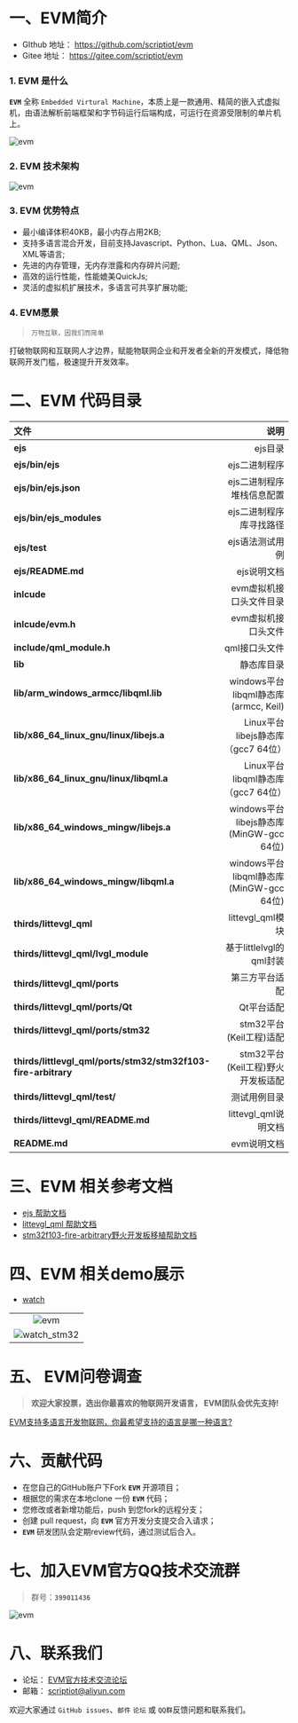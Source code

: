 一、EVM简介
========================================

+ GIthub 地址： https://github.com/scriptiot/evm
+ Gitee  地址： https://gitee.com/scriptiot/evm

###  1.  EVM 是什么

 **`EVM`** 全称 `Embedded Virtural Machine`，本质上是一款通用、精简的嵌入式虚拟机，由语法解析前端框架和字节码运行后端构成，可运行在资源受限制的单片机上。

![evm](./doc/logo.png)

### 2. EVM 技术架构

![evm](./doc/evm.png)

### 3. EVM 优势特点

+ 最小编译体积40KB，最小内存占用2KB;
+ 支持多语言混合开发，目前支持Javascript、Python、Lua、QML、Json、XML等语言;
+ 先进的内存管理，无内存泄露和内存碎片问题;
+ 高效的运行性能，性能媲美QuickJs;
+ 灵活的虚拟机扩展技术，多语言可共享扩展功能;


### 4. EVM愿景

> `万物互联，因我们而简单`

打破物联网和互联网人才边界，赋能物联网企业和开发者全新的开发模式，降低物联网开发门槛，极速提升开发效率。


二、EVM 代码目录
======================================== 


| 文件      |    说明|
| :-------- | --------:|
| **ejs**| ejs目录 |
| **ejs/bin/ejs**| ejs二进制程序 |
| **ejs/bin/ejs.json**| ejs二进制程序堆栈信息配置 |
| **ejs/bin/ejs_modules**| ejs二进制程序库寻找路径 |
| **ejs/test**|   ejs语法测试用例  | 
| **ejs/README.md**|   ejs说明文档 |
| **inlcude**|    evm虚拟机接口头文件目录|
| **inlcude/evm.h**|    evm虚拟机接口头文件|
| **include/qml_module.h**| qml接口头文件|
| **lib**|    静态库目录 |
| **lib/arm_windows_armcc/libqml.lib**|  windows平台libqml静态库(armcc, Keil)|
| **lib/x86_64_linux_gnu/linux/libejs.a**|  Linux平台libejs静态库 （gcc7 64位）|
| **lib/x86_64_linux_gnu/linux/libqml.a**|  Linux平台libqml静态库 （gcc7 64位）|
| **lib/x86_64_windows_mingw/libejs.a**|  windows平台libejs静态库(MinGW-gcc 64位)|
| **lib/x86_64_windows_mingw/libqml.a**|  windows平台libqml静态库(MinGW-gcc 64位)|
| **thirds/littevgl_qml**| littevgl_qml模块| 
| **thirds/littevgl_qml/lvgl_module**| 基于littlelvgl的qml封装| 
| **thirds/littevgl_qml/ports**| 第三方平台适配| 
| **thirds/littevgl_qml/ports/Qt**| Qt平台适配|
| **thirds/littevgl_qml/ports/stm32**| stm32平台(Keil工程)适配| 
| **thirds/littlevgl_qml/ports/stm32/stm32f103-fire-arbitrary**| stm32平台(Keil工程)野火开发板适配| 
| **thirds/littevgl_qml/test/**|    测试用例目录 |
| **thirds/littevgl_qml/README.md**|    littevgl_qml说明文档 |
| **README.md**|   evm说明文档 |


三、EVM 相关参考文档
========================================

+ [ejs 帮助文档](ejs/README.md)
+ [littevgl_qml 帮助文档](thirds/littlevgl_qml/README.md)
+ [stm32f103-fire-arbitrary野火开发板移植帮助文档](thirds/littlevgl_qml/ports/stm32/stm32f103-fire-arbitrary/README.md)

四、EVM 相关demo展示
========================================

+ [watch](thirds/littlevgl_qml/test/qml/watch.qml)

|      |
| :--------: |
| ![evm](./doc/watch.gif)|
|![watch_stm32](./doc/watch_stm32.gif)|

五、 EVM问卷调查
========================================

> **欢迎大家投票，选出你最喜欢的物联网开发语言， EVM团队会优先支持!**

[EVM支持多语言开发物联网，你最希望支持的语言是哪一种语言?](https://www.wenjuan.com/s/Qre6Vf/)


六、贡献代码
========================================
+ 在您自己的GitHub账户下Fork **`EVM`** 开源项目；
+ 根据您的需求在本地clone 一份 **`EVM`** 代码；
+ 您修改或者新增功能后，push 到您fork的远程分支；
+ 创建 pull request，向 **`EVM`** 官方开发分支提交合入请求；
+ **`EVM`** 研发团队会定期review代码，通过测试后合入。

七、加入EVM官方QQ技术交流群
========================================

> 群号：**`399011436`**

![evm](./doc/QQ.jpg)

八、联系我们
========================================
+ 论坛： [EVM官方技术交流论坛](http://47.105.117.50/discuzx/upload/)
+ 邮箱： scriptiot@aliyun.com

欢迎大家通过 `GitHub issues`、`邮件` `论坛` 或 `QQ群`反馈问题和联系我们。
